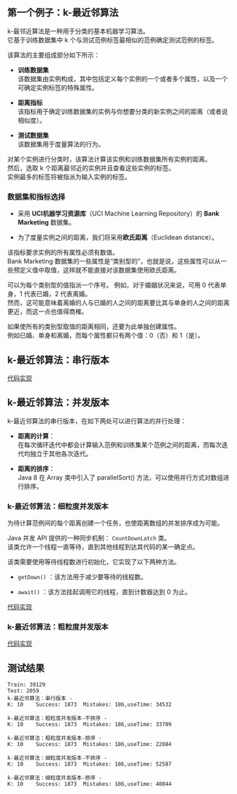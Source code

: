 ## 第一个例子：k-最近邻算法
k-最邻近算法是一种用于分类的基本机器学习算法。  
它基于训练数据集中 k 个与测试范例标签最相似的范例确定测试范例的标签。

该算法的主要组成部分如下所示：
-	**训练数据集**  
该数据集由实例构成，其中包括定义每个实例的一个或者多个属性，以及一个可确定实例标签的特殊属性。

-	**距离指标**  
该指标用于确定训练数据集的实例与你想要分类的新实例之间的距离（或者说相似度）。
-	**测试数据集**  
该数据集用于度量算法的行为。

对某个实例进行分类时，该算法计算该实例和训练数据集所有实例的距离。  
然后，选取 k 个距离最邻近的实例并且查看这些实例的标签。  
实例最多的标签将被指派为输入实例的标签。

### 数据集和指标选择
-	采用 **UCI机器学习资源库**（UCI Machine Learning Repository）的 **Bank Marketing** 数据集。    

-	为了度量实例之间的距离，我们将采用**欧氏距离**（Euclidean distance）。  

该指标要求实例的所有属性必须有数值。  
Bank Marketing 数据集的一些属性是“类别型的”，也就是说，这些属性可以从一些预定义值中取值，这样就不能直接对该数据集使用欧氏距离。  

可以为每个类别型的值指派一个序号。
例如，对于婚姻状况来说，可用 0 代表单身，1 代表已婚，2 代表离婚。  
然而，这可能意味着离婚的人与已婚的人之间的距离要比其与单身的人之间的距离更近，而这一点也值得商榷。  

如果使所有的类别型取值的距离相同，还要为此单独创建属性。  
例如已婚、单身和离婚，而每个属性都只有两个值：0（否）和 1（是）。

## k-最近邻算法：串行版本
[代码实现](J2SerialVersionKNearestNeighbors.java)

## k-最近邻算法：并发版本
k-最近邻算法的串行版本，在如下两处可以进行算法的并行处理：
-	**距离的计算**：  
在每次循环迭代中都会计算输入范例和训练集某个范例之间的距离，而每次迭代均独立于其他各次迭代。

-	**距离的排序**：  
Java 8 在 Array 类中引入了 parallelSort() 方法，可以使用并行方式对数组进行排序。


### k-最近邻算法：细粒度并发版本
为待计算范例间的每个距离创建一个任务，也使距离数组的并发排序成为可能。

Java 并发 API 提供的一种同步机制： `CountDownLatch` 类。  
该类允许一个线程一直等待，直到其他线程到达其代码的某一确定点。  

该类需要使用等待线程数进行初始化，它实现了以下两种方法。
-	`getDown()` ：该方法用于减少要等待的线程数。

-	`await()` ：该方法挂起调用它的线程，直到计数器达到 0 为止。

[代码实现](J2ConcurrentVersionKNearestNeighborsByFineGrained.java)

### k-最近邻算法：粗粒度并发版本

[代码实现](J2ConcurrentVersionKNearestNeighborsByCoarseGrained.java)


## 测试结果

```
Train: 39129
Test: 2059
k-最近邻算法：串行版本 - 
K: 10    Success: 1873  Mistakes: 186,useTime: 34532

k-最近邻算法：粗粒度并发版本-不排序 -
K: 10    Success: 1873  Mistakes: 186,useTime: 33709

k-最近邻算法：粗粒度并发版本-排序 - 
K: 10    Success: 1873  Mistakes: 186,useTime: 22084

k-最近邻算法：细粒度并发版本-不排序 - 
K: 10    Success: 1873  Mistakes: 186,useTime: 52587

k-最近邻算法：细粒度并发版本-排序 - 
K: 10    Success: 1873  Mistakes: 186,useTime: 40844
```
